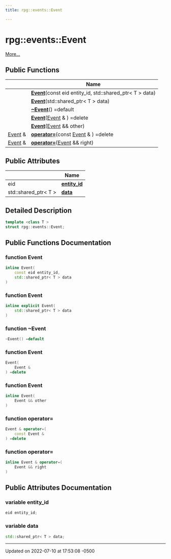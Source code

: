 ```yaml
---
title: rpg::events::Event

---
```


# rpg::events::Event



 [More...](#detailed-description)

## Public Functions

|                | Name           |
| -------------- | -------------- |
| | **[Event](/engine/Classes/structrpg_1_1events_1_1_event/#function-event)**(const eid entity_id, std::shared_ptr< T > data) |
| | **[Event](/engine/Classes/structrpg_1_1events_1_1_event/#function-event)**(std::shared_ptr< T > data) |
| | **[~Event](/engine/Classes/structrpg_1_1events_1_1_event/#function-~event)**() =default |
| | **[Event](/engine/Classes/structrpg_1_1events_1_1_event/#function-event)**([Event](/engine/Classes/structrpg_1_1events_1_1_event/) & ) =delete |
| | **[Event](/engine/Classes/structrpg_1_1events_1_1_event/#function-event)**([Event](/engine/Classes/structrpg_1_1events_1_1_event/) && other) |
| [Event](/engine/Classes/structrpg_1_1events_1_1_event/) & | **[operator=](/engine/Classes/structrpg_1_1events_1_1_event/#function-operator=)**(const [Event](/engine/Classes/structrpg_1_1events_1_1_event/) & ) =delete |
| [Event](/engine/Classes/structrpg_1_1events_1_1_event/) & | **[operator=](/engine/Classes/structrpg_1_1events_1_1_event/#function-operator=)**([Event](/engine/Classes/structrpg_1_1events_1_1_event/) && right) |

## Public Attributes

|                | Name           |
| -------------- | -------------- |
| eid | **[entity_id](/engine/Classes/structrpg_1_1events_1_1_event/#variable-entity-id)**  |
| std::shared_ptr< T > | **[data](/engine/Classes/structrpg_1_1events_1_1_event/#variable-data)**  |

## Detailed Description

```cpp
template <class T >
struct rpg::events::Event;
```

## Public Functions Documentation

### function Event

```cpp
inline Event(
    const eid entity_id,
    std::shared_ptr< T > data
)
```


### function Event

```cpp
inline explicit Event(
    std::shared_ptr< T > data
)
```


### function ~Event

```cpp
~Event() =default
```


### function Event

```cpp
Event(
    Event & 
) =delete
```


### function Event

```cpp
inline Event(
    Event && other
)
```


### function operator=

```cpp
Event & operator=(
    const Event & 
) =delete
```


### function operator=

```cpp
inline Event & operator=(
    Event && right
)
```


## Public Attributes Documentation

### variable entity_id

```cpp
eid entity_id;
```


### variable data

```cpp
std::shared_ptr< T > data;
```


-------------------------------

Updated on 2022-07-10 at 17:53:08 -0500